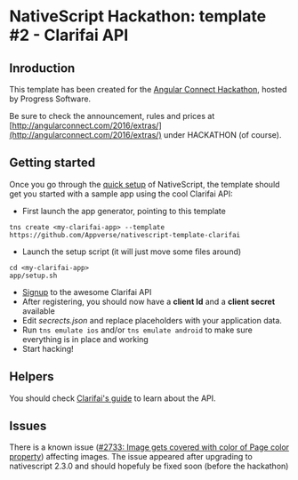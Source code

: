 # NativeScript Hackathon: template #2 - Clarifai API

## Inroduction
This template has been created for the [Angular Connect Hackathon](http://angularconnect.com/2016/extras/), hosted by Progress Software.

Be sure to check the announcement, rules and prices at [http://angularconnect.com/2016/extras/](http://angularconnect.com/2016/extras/) under HACKATHON (of course).

## Getting started

Once you go through the [quick setup](http://docs.nativescript.org/angular/start/quick-setup.html) of NativeScript, the template should get you started with a sample app using the cool Clarifai API:

- First launch the app generator, pointing to this template
```
tns create <my-clarifai-app> --template https://github.com/Appverse/nativescript-template-clarifai
```
- Launch the setup script (it will just move some files around)
```
cd <my-clarifai-app>
app/setup.sh
```
- [Signup](https://developer.clarifai.com/signup/) to the awesome Clarifai API
- After registering, you should now have a __client Id__ and a __client secret__ available
- Edit _secrects.json_ and replace placeholders with your application data.
- Run ```tns emulate ios``` and/or ```tns emulate android``` to make sure everything is in place and working
- Start hacking!

## Helpers
You should check [Clarifai's guide](https://developer.clarifai.com/guide/) to learn about the API.

## Issues
There is a known issue ([#2733: Image gets covered with color of Page color property](https://github.com/NativeScript/NativeScript/issues/2733))
 affecting images. 
The issue appeared after upgrading to nativescript 2.3.0 and should hopefuly be fixed soon (before the hackathon)
